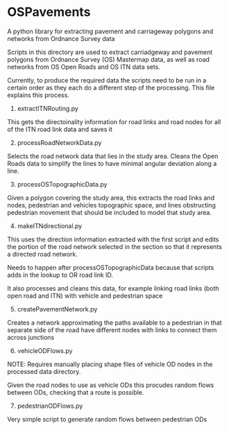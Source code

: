 # OSPavements
A python library for extracting pavement and carriageway polygons and networks from Ordnance Survey data

Scripts in this directory are used to extract carriadgeway and pavement polygons from Ordnance Survey (OS) Mastermap data, as well as road networks from OS Open Roads and OS ITN data sets.

Currently, to produce the required data the scripts need to be run in a certain order as they each do a different step of the processing. This file explains this process.

1. extractITNRouting.py

This gets the directoinality information for road links and road nodes for all of the ITN road link data and saves it

2. processRoadNetworkData.py

Selects the road network data that lies in the study area. Cleans the Open Roads data to simplify the lines to have minimal angular deviation along a line.

3. processOSTopographicData.py

Given a polygon covering the study area, this extracts the road links and nodes, pedestrian and vehicles topographic space, and lines obstructing pedestrian movement that should be included to model that study area.

4. makeITNdirectional.py

This uses the direction information extracted with the first script and edits the portion of the road network selected in the section so that it represents a directed road network.

Needs to happen after processOSTopographicData because that scripts adds in the lookup to OR road link ID.


It also processes and cleans this data, for example linking road links (both open road and ITN) with vehicle and pedestrian space

5. createPavementNetwork.py

Creates a network approximating the paths available to a pedestrian in that separate side of the road have different nodes with links to connect them across junctions

6. vehicleODFlows.py

NOTE: Requires manually placing shape files of vehicle OD nodes in the processed data directory.

Given the road nodes to use as vehicle ODs this procudes random flows between ODs, checking that a route is possible.

7. pedestrianODFlows.py

Very simple script to generate random flows between pedestrian ODs
